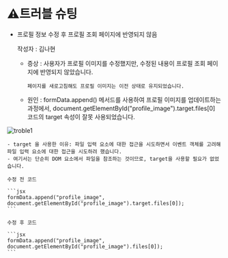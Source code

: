 # ⚠️트러블 슈팅

- 프로필 정보 수정 후 프로필 조회 페이지에 반영되지 않음
    
    작성자 : 김나현
    
    - 증상 : 사용자가 프로필 이미지를 수정했지만, 수정된 내용이 프로필 조회 페이지에 반영되지 않았습니다.
    
          페이지를 새로고침해도 프로필 이미지는 이전 상태로 유지되었습니다.
    
    - 원인 : formData.append() 메서드를 사용하여 프로필 이미지를 업데이트하는 과정에서, document.getElementById("profile_image").target.files[0] 코드의 target 속성이 잘못 사용되었습니다.
    
![troble1](https://github.com/user-attachments/assets/569c8e79-f35f-4e00-9019-0322aee0f859)

    
    - target 을 사용한 이유: 파일 입력 요소에 대한 접근을 시도하면서 이벤트 객체를 고려해 파일 입력 요소에 대한 접근을 시도하려 했습니다.
    - 여기서는 단순히 DOM 요소에서 파일을 참조하는 것이므로, target을 사용할 필요가 없었습니다.
    
    수정 전 코드
    
    ```jsx
    formData.append("profile_image", document.getElementById("profile_image").target.files[0]);
    ```
    
    수정 후 코드
    
    ```jsx
    formData.append("profile_image", document.getElementById("profile_image").files[0]);
    ```
    
